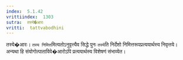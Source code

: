 ```yaml
---
index:  5.1.42
vrittiindex:  1303
sutra:  तस्ये�आरः
vritti:  tattvabodhini 
---
```


तस्ये�आरः। `तस्य निमित्त`मित्यतोऽनुवृत्त्यैव सिद्धे पुनः `तस्ये`ति निर्देशो निमित्तरूपप्रत्ययार्थस्य निवृत्तये। अन्यथा हि संयोगोत्पाताविवे�आरोऽपि प्रत्ययार्थस्य विशेषणं संभाव्येत।

